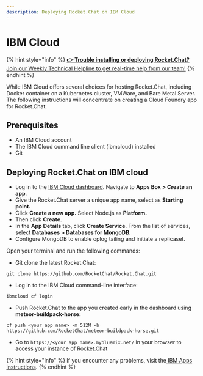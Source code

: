 ```yaml
---
description: Deploying Rocket.Chat on IBM Cloud
---
```


# IBM Cloud

{% hint style="info" %}
[**👉 Trouble installing or deploying Rocket.Chat?** Join our Weekly Technical Helpline to get real-time help from our team!](https://app.livestorm.co/rocket-chat/rocketchats-weekly-technical-helpline?type=detailed)
{% endhint %}

While IBM Cloud offers several choices for hosting Rocket.Chat, including Docker container on a Kubernetes cluster, VMWare, and Bare Metal Server. The following instructions will concentrate on creating a Cloud Foundry app for Rocket.Chat.

## Prerequisites

* An IBM Cloud account
* The IBM Cloud command line client (ibmcloud) installed
* Git

## Deploying Rocket.Chat on IBM cloud

* Log in to the [IBM Cloud dashboard](https://cloud.ibm.com/). Navigate to **Apps Box** **> Create an app**.
* Give the Rocket.Chat server a unique app name, select as **Starting point.**
* Click **Create a new app.** Select Node.js as **Platform.**&#x20;
* Then click **Create**.
* In the **App Details** tab, click **Create Service**. From the list of services, select **Databases > Databases for MongoDB**.
* Configure MongoDB to enable oplog tailing and initiate a replicaset.

Open your terminal and run the following commands:

* Git clone the latest Rocket.Chat:

```
git clone https://github.com/RocketChat/Rocket.Chat.git
```

* Log in to the IBM Cloud command-line interface:

```
ibmcloud cf login
```

* Push Rocket.Chat to the app you created early in the dashboard using **meteor-buildpack-horse:**

```
cf push <your app name> -m 512M -b https://github.com/RocketChat/meteor-buildpack-horse.git
```

* Go to `https://<your app name>.mybluemix.net/` in your browser to access your instance of Rocket.Chat

{% hint style="info" %}
If you encounter any problems, visit the[ IBM Apps instructions](https://cloud.ibm.com/docs/apps?topic=apps-getting-started).
{% endhint %}
